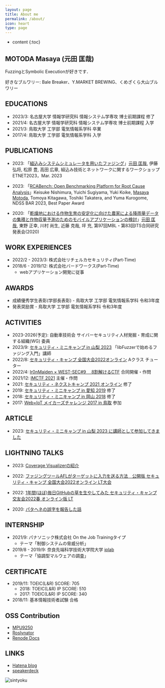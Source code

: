 ```yaml
---
layout: page
title: About me
permalink: /about/
icon: heart
type: page
---
```


* content
{:toc}

## MOTODA Masaya (元田 匡哉)

FuzzingとSymbolic Executionが好きです．

好きなブルワリー: Bale Breaker、Y.MARKET BREWING、くめざくら大山ブルワリー


## EDUCATIONS

- 2023/3: 名古屋大学 情報学研究科 情報システム学専攻 博士前期課程 修了
- 2021/4: 名古屋大学 情報学研究科 情報システム学専攻 博士前期課程 入学
- 2021/3: 鳥取大学 工学部 電気情報系学科 卒業
- 2017/4: 鳥取大学 工学部 電気情報系学科 入学

## PUBLICATIONS

- 2023: 「[組込みシステムシミュレータを用いたファジング](http://id.nii.ac.jp/1001/00225409/)」<u>元田 匡哉</u>, 伊藤 弘将, 松原 豊, 高田 広章, 組込み技術とネットワークに関するワークショップ ETNET2023，Mar. 2023

- 2023: 「[RCABench: Open Benchmarking Platform for Root Cause Analysis](https://arxiv.org/abs/2303.05029)」Keisuke Nishimura, Yuichi Sugiyama, Yuki Koike, <u>Masaya Motoda</u>, Tomoya Kitagawa, Toshiki Takatera, and Yuma Kurogome, NDSS BAR 2023, Best Paper Award

- 2020: 「[乾燥地における作物生育の安定化に向けた農家による降雨量データの集積と作物収量予測のためのモバイルアプリケーションの検討](http://id.nii.ac.jp/1001/00207751/)」<u>元田 匡哉</u>, 東野 正幸, 川村 尚生, 近藤 克哉, 坪 充, 第97回MBL・第83回ITS合同研究発表会(2020)

## WORK EXPERIENCES

- 2022/2 - 2023/3: 株式会社リチェルカセキュリティ(Part-Time)
- 2018/6 - 2019/12: 株式会社バードワークス(Part-Time)
  - webアプリケーション開発に従事

## AWARDS

- 成績優秀学生表彰(学部長表彰) - 鳥取大学 工学部 電気情報系学科 令和3年度
- 発表奨励賞 - 鳥取大学 工学部 電気情報系学科 令和3年度

## ACTIVITIES

- 2023-2026(予定): 自動車技術会 サイバーセキュリティ人材発掘・育成に関する組織(WG) 委員
- 2023/9: [セキュリティ・ミニキャンプ in 山梨 2023](https://www.security-camp.or.jp/minicamp/yamanashi2023.html) 「libFuzzerで始めるファジング入門」講師
- 2022/8: [セキュリティ・キャンプ 全国大会2022オンライン](https://www.ipa.go.jp/jinzai/camp/2022/zenkoku2022_index.html) Aクラス チューター
- 2022/4: [Ir0nMaiden × WEST-SEC#9 　8割解けるCTF](https://west-sec.connpass.com/event/238676/) 合同開催・作問
- 2021/12: [IMCTF 2021](https://github.com/msymt/ctf-writeup/tree/main/imctf2021)  主催・作問
- 2021: [セキュリティ・ネクストキャンプ 2021 オンライン](https://www.ipa.go.jp/jinzai/camp/2021/next2021_index.html) 修了
- 2019: [セキュリティ・ミニキャンプ in 愛知 2019](https://www.security-camp.or.jp/minicamp/aichi2019.html) 修了
- 2018: [セキュリティ・ミニキャンプ in 岡山 2018](https://www.security-camp.or.jp/minicamp/okayama2018.html) 修了
- 2017: [Web×IoT メイカーズチャレンジ 2017 in 鳥取](https://webiotmakers.github.io/2017/tottori/) 参加

## ARTICLE

- 2023: [セキュリティ・ミニキャンプ in 山梨 2023 に講師として参加してきました](https://jp.security.ntt/tech_blog/seccamp-yamanashi-2023)

## LIGHTNING TALKS

- 2023: [Coverage Visualizerの紹介](https://speakerdeck.com/msymt/coverage-visualizernoshao-jie)
- 2022: [ファジングツールAFLがターゲットに入力を送る方法　公開版 セキュリティ・キャンプ 全国大会2022オンライン LT大会](https://speakerdeck.com/msymt/sekiyuriteikiyanpuquan-guo-da-hui-ltda-hui)
- 2022: [1年間(ほぼ)毎日GitHubの草を生やしてみた セキュリティ・キャンプ交友会2022春 オンライン版 LT](https://speakerdeck.com/msymt/sekiyuriteikiyanpujiao-you-hui-2022chun-onrainban-lt)

- 2020: [パタヘネの誤字を報告した話](https://speakerdeck.com/msymt/patahenefalsewu-riwobao-gao-sitahua)
## INTERNSHIP

- 2021/9: パナソニック株式会社 On the Job Trainingタイプ
  - テーマ「制御システムの脅威分析」
- 2019/8 - 2019/9: 奈良先端科学技術大学院大学 [iplab](https://iplab.naist.jp/ja/members/interns/)
  - テーマ「協調型マルウェアの調査」


## CERTIFICATE

- 2019/11: TOEIC(L&R) SCORE: 705
  - 2018: TOEIC(L&R) IP SCORE: 510
  - 2017: TOEIC(L&R) IP SCORE: 340
- 2018/11: 基本情報技術者試験 合格

## OSS Contribution

- [MPU9250](https://github.com/hideakitai/MPU9250/pull/58)
- [Roslynator](https://github.com/JosefPihrt/Roslynator/pull/936)
- [Renode Docs](https://github.com/renode/renode-docs/pull/30)

## LINKS

- [Hatena blog](https://msy2456.hatenablog.com/)
- [speakerdeck](https://speakerdeck.com/msymt)
<!-- - [AtCoder](https://atcoder.jp/users/pynam24) -->


![sintyoku](https://grass-graph.appspot.com/images/msymt.png)
